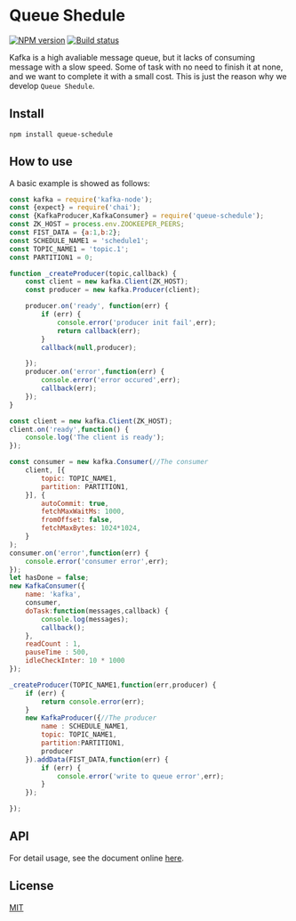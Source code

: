 # Queue Shedule

[![NPM version](https://img.shields.io/npm/v/queue-schedule.svg?style=flat-square)](https://www.npmjs.com/package/queue-schedule)
[![Build status](https://travis-ci.org/e174596549/queue-schedule.svg?branch=master)](https://travis-ci.org/e174596549/queue-schedule)

Kafka is a high avaliable message queue, but it lacks of consuming message with a slow speed. Some of task with no need to finish it at none, and we want to complete it with a small cost. This is just the reason why we develop `Queue Shedule`.

## Install

```npm install queue-schedule```

## How to use

A basic example is showed as follows:

```javascript
const kafka = require('kafka-node');
const {expect} = require('chai');
const {KafkaProducer,KafkaConsumer} = require('queue-schedule');
const ZK_HOST = process.env.ZOOKEEPER_PEERS;
const FIST_DATA = {a:1,b:2};
const SCHEDULE_NAME1 = 'schedule1';
const TOPIC_NAME1 = 'topic.1';
const PARTITION1 = 0;

function _createProducer(topic,callback) {
    const client = new kafka.Client(ZK_HOST);
    const producer = new kafka.Producer(client);

    producer.on('ready', function(err) {
        if (err) {
            console.error('producer init fail',err);
            return callback(err);
        }
        callback(null,producer);

    });
    producer.on('error',function(err) {
        console.error('error occured',err);
        callback(err);
    });
}

const client = new kafka.Client(ZK_HOST);
client.on('ready',function() {
    console.log('The client is ready');
});

const consumer = new kafka.Consumer(//The consumer
    client, [{
        topic: TOPIC_NAME1,
        partition: PARTITION1,
    }], {
        autoCommit: true,
        fetchMaxWaitMs: 1000,
        fromOffset: false,
        fetchMaxBytes: 1024*1024,
    }
);
consumer.on('error',function(err) {
    console.error('consumer error',err);
});
let hasDone = false;
new KafkaConsumer({
    name: 'kafka',
    consumer,
    doTask:function(messages,callback) {
        console.log(messages);
        callback();
    },
    readCount : 1,
    pauseTime : 500,
    idleCheckInter: 10 * 1000
});

_createProducer(TOPIC_NAME1,function(err,producer) {
    if (err) {
        return console.error(err);
    }
    new KafkaProducer({//The producer
        name : SCHEDULE_NAME1,
        topic: TOPIC_NAME1,
        partition:PARTITION1,
        producer
    }).addData(FIST_DATA,function(err) {
        if (err) {
            console.error('write to queue error',err);            
        }
    });

});
```

## API

For detail usage, see the document online [here](https://doclets.io/e174596549/queue-schedule/master).

## License

[MIT](LICENSE)
